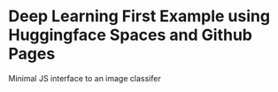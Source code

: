 # Deep Learning First Example using Huggingface Spaces and Github Pages
Minimal JS interface to an image classifer
